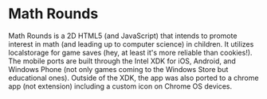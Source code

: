 Math Rounds
============
Math Rounds is a 2D HTML5 (and JavaScript) that intends to promote interest in math (and leading up to computer science) in children. It utilizes localstorage for game saves (hey, at least it's more reliable than cookies!). The mobile ports are built through the Intel XDK for iOS, Android, and Windows Phone (not only games coming to the Windows Store but educational ones). Outside of the XDK, the app was also ported to a chrome app (not extension) including a custom icon on Chrome OS devices.

